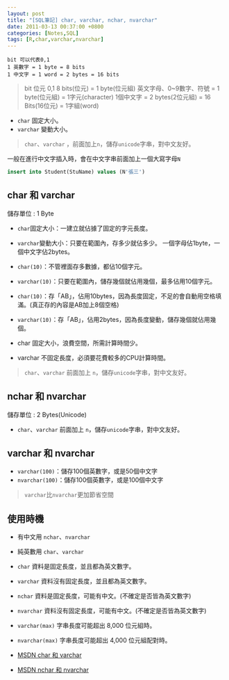 ```yaml
---
layout: post
title: "[SQL筆記] char, varchar, nchar, nvarchar"
date: 2011-03-13 00:37:00 +0800
categories: [Notes,SQL]
tags: [R,char,varchar,nvarchar]
---
```



```
bit 可以代表0,1 
1 英數字 = 1 byte = 8 bits 
1 中文字 = 1 word = 2 bytes = 16 bits 
```
> bit 位元 0,1
> 8 bits(位元) = 1 byte(位元組)
> 英文字母、0~9數字、符號 = 1 byte(位元組) = 1字元(character)
> 1個中文字 = 2 bytes(2位元組) = 16 Bits(16位元) = 1字組(word)


- `char` 固定大小。 
- `varchar` 變動大小。  

> `char`、`varchar` ，前面加上`n`，儲存`unicode`字串，對中文友好。

一般在進行中文字插入時，會在中文字串前面加上一個大寫字母`N`

```sql
insert into Student(StuName) values (N'張三')
```

## char 和 varchar
儲存單位 : 1 Byte

- `char`固定大小：一建立就佔據了固定的字元長度。
- `varchar`變動大小：只要在範圍內，存多少就佔多少。
一個字母佔1byte，一個中文字佔2bytes。

- `char(10)`：不管裡面存多數據，都佔10個字元。
- `varchar(10)`：只要在範圍內，儲存幾個就佔用幾個，最多佔用10個字元。

- `char(10)`：存「AB」，佔用10bytes，因為長度固定，不足的會自動用空格填滿。(真正存的內容是AB加上8個空格)
- `varchar(10)`：存「AB」，佔用2bytes，因為長度變動，儲存幾個就佔用幾個。
    
- char 固定大小，浪費空間，所需計算時間少。
- varchar 不固定長度，必須要花費較多的CPU計算時間。

> `char`、`varchar` 前面加上 `n`，儲存`unicode`字串，對中文友好。
 

## nchar 和 nvarchar
儲存單位 : 2 Bytes(Unicode)
- `char`、`varchar` 前面加上 `n`，儲存`unicode`字串，對中文友好。

## varchar 和 nvarchar
- `varchar(100)`：儲存100個英數字，或是50個中文字
- `nvarchar(100)`：儲存100個英數字，或是100個中文字

> `varchar`比`nvarchar`更加節省空間

## 使用時機

- 有中文用 `nchar`、`nvarchar`
- 純英數用 `char`、`varchar`


- `char` 資料是固定長度，並且都為英文數字。
- `varchar`	資料沒有固定長度，並且都為英文數字。
- `nchar` 資料是固定長度，可能有中文。(不確定是否皆為英文數字)
- `nvarchar` 資料沒有固定長度，可能有中文。(不確定是否皆為英文數字)
- `varchar(max)` 字串長度可能超出 8,000 位元組時。
- `nvarchar(max)` 字串長度可能超出 4,000 位元組配對時。


- [MSDN char 和 varchar](https://learn.microsoft.com/zh-tw/sql/t-sql/data-types/char-and-varchar-transact-sql?view=sql-server-ver16)
- [MSDN nchar 和 nvarchar](https://learn.microsoft.com/zh-tw/sql/t-sql/data-types/nchar-and-nvarchar-transact-sql?redirectedfrom=MSDN&view=sql-server-ver16)

